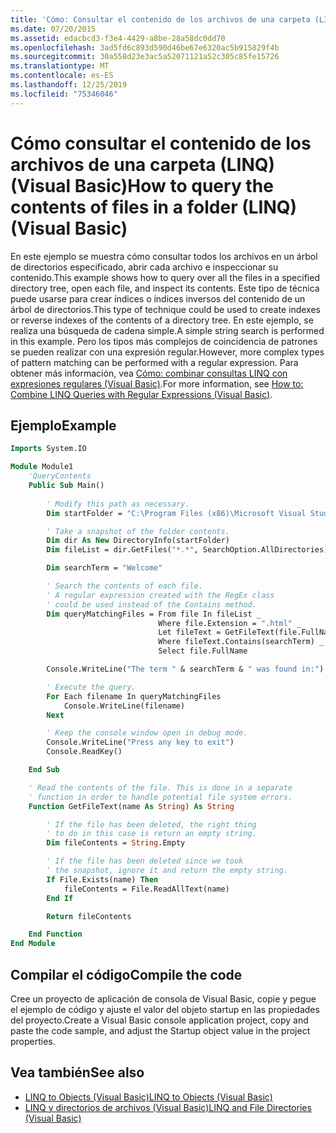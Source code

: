 ```yaml
---
title: 'Cómo: Consultar el contenido de los archivos de una carpeta (LINQ)'
ms.date: 07/20/2015
ms.assetid: edacbcd3-f3e4-4429-a8be-28a58dc0dd70
ms.openlocfilehash: 3ad5fd6c893d590d46be67e6320ac5b915829f4b
ms.sourcegitcommit: 30a558d23e3ac5a52071121a52c305c85fe15726
ms.translationtype: MT
ms.contentlocale: es-ES
ms.lasthandoff: 12/25/2019
ms.locfileid: "75346046"
---
```

# <a name="how-to-query-the-contents-of-files-in-a-folder-linq-visual-basic"></a><span data-ttu-id="67b73-102">Cómo consultar el contenido de los archivos de una carpeta (LINQ) (Visual Basic)</span><span class="sxs-lookup"><span data-stu-id="67b73-102">How to query the contents of files in a folder (LINQ) (Visual Basic)</span></span>

<span data-ttu-id="67b73-103">En este ejemplo se muestra cómo consultar todos los archivos en un árbol de directorios especificado, abrir cada archivo e inspeccionar su contenido.</span><span class="sxs-lookup"><span data-stu-id="67b73-103">This example shows how to query over all the files in a specified directory tree, open each file, and inspect its contents.</span></span> <span data-ttu-id="67b73-104">Este tipo de técnica puede usarse para crear índices o índices inversos del contenido de un árbol de directorios.</span><span class="sxs-lookup"><span data-stu-id="67b73-104">This type of technique could be used to create indexes or reverse indexes of the contents of a directory tree.</span></span> <span data-ttu-id="67b73-105">En este ejemplo, se realiza una búsqueda de cadena simple.</span><span class="sxs-lookup"><span data-stu-id="67b73-105">A simple string search is performed in this example.</span></span> <span data-ttu-id="67b73-106">Pero los tipos más complejos de coincidencia de patrones se pueden realizar con una expresión regular.</span><span class="sxs-lookup"><span data-stu-id="67b73-106">However, more complex types of pattern matching can be performed with a regular expression.</span></span> <span data-ttu-id="67b73-107">Para obtener más información, vea [Cómo: combinar consultas LINQ con expresiones regulares (Visual Basic)](how-to-combine-linq-queries-with-regular-expressions.md).</span><span class="sxs-lookup"><span data-stu-id="67b73-107">For more information, see [How to: Combine LINQ Queries with Regular Expressions (Visual Basic)](how-to-combine-linq-queries-with-regular-expressions.md).</span></span>  
  
## <a name="example"></a><span data-ttu-id="67b73-108">Ejemplo</span><span class="sxs-lookup"><span data-stu-id="67b73-108">Example</span></span>  
  
```vb
Imports System.IO

Module Module1  
    'QueryContents  
    Public Sub Main()  
  
        ' Modify this path as necessary.  
        Dim startFolder = "C:\Program Files (x86)\Microsoft Visual Studio 14.0"  

        ' Take a snapshot of the folder contents.
        Dim dir As New DirectoryInfo(startFolder)
        Dim fileList = dir.GetFiles("*.*", SearchOption.AllDirectories)

        Dim searchTerm = "Welcome"

        ' Search the contents of each file.
        ' A regular expression created with the RegEx class
        ' could be used instead of the Contains method.
        Dim queryMatchingFiles = From file In fileList _
                                 Where file.Extension = ".html" _
                                 Let fileText = GetFileText(file.FullName) _
                                 Where fileText.Contains(searchTerm) _
                                 Select file.FullName

        Console.WriteLine("The term " & searchTerm & " was found in:")

        ' Execute the query.
        For Each filename In queryMatchingFiles
            Console.WriteLine(filename)
        Next

        ' Keep the console window open in debug mode.
        Console.WriteLine("Press any key to exit")
        Console.ReadKey()

    End Sub

    ' Read the contents of the file. This is done in a separate
    ' function in order to handle potential file system errors.
    Function GetFileText(name As String) As String

        ' If the file has been deleted, the right thing
        ' to do in this case is return an empty string.
        Dim fileContents = String.Empty

        ' If the file has been deleted since we took
        ' the snapshot, ignore it and return the empty string.
        If File.Exists(name) Then
            fileContents = File.ReadAllText(name)
        End If

        Return fileContents

    End Function
End Module
```

## <a name="compile-the-code"></a><span data-ttu-id="67b73-109">Compilar el código</span><span class="sxs-lookup"><span data-stu-id="67b73-109">Compile the code</span></span>

<span data-ttu-id="67b73-110">Cree un proyecto de aplicación de consola de Visual Basic, copie y pegue el ejemplo de código y ajuste el valor del objeto startup en las propiedades del proyecto.</span><span class="sxs-lookup"><span data-stu-id="67b73-110">Create a Visual Basic console application project, copy and paste the code sample, and adjust the Startup object value in the project properties.</span></span>

## <a name="see-also"></a><span data-ttu-id="67b73-111">Vea también</span><span class="sxs-lookup"><span data-stu-id="67b73-111">See also</span></span>

- [<span data-ttu-id="67b73-112">LINQ to Objects (Visual Basic)</span><span class="sxs-lookup"><span data-stu-id="67b73-112">LINQ to Objects (Visual Basic)</span></span>](linq-to-objects.md)
- [<span data-ttu-id="67b73-113">LINQ y directorios de archivos (Visual Basic)</span><span class="sxs-lookup"><span data-stu-id="67b73-113">LINQ and File Directories (Visual Basic)</span></span>](linq-and-file-directories.md)

